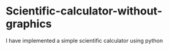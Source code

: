 # Scientific-calculator-without-graphics
I have implemented a simple scientific calculator using python
